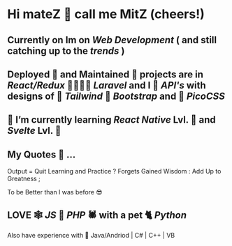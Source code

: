 # Hi mateZ :clinking_glasses: call me MitZ (cheers!)

##   Currently on Im on ***Web Development*** ( and still catching up to the ***trends*** )

##   Deployed :house_with_garden: and Maintained :bricks: projects are in ***React/Redux*** :family_man_woman_girl_boy: ***Laravel*** and I :revolving_hearts: ***API's*** with designs of :notebook_with_decorative_cover: ***Tailwind*** :scroll: ***Bootstrap*** and :green_book: ***PicoCSS***

## 	:hibiscus: I’m currently learning ***React Native*** Lvl. :rose: and ***Svelte*** Lvl. :rose: 
<!-- (also looking 🤔: forward to ***Nuxt3*** and ***Deno/Deno-Fresh***) -->

## 	My Quotes :thinking: ... 
   Output = Quit Learning and Practice ? Forgets Gained Wisdom : Add Up to Greatness ; 
   
   To be Better than I was before :sunglasses:
   
##   LOVE :spider_web: ***JS*** :couple: ***PHP*** :spider: with a pet :cat2: ***Python***
   Also have experience with :t-rex: Java/Andriod | C# | C++ | VB

<!--
Next in line to study
| 🌱: Nuxt3 Lvl. 
| 🌱: Next Typescript 
| 🌱 Deno Fresh
| :seedling: Firebase

   Also have experience with :t-rex: Flutter/Dart | Java/Andriod | C# | C++ | VB


Emoji
https://github.com/ikatyang/emoji-cheat-sheet/blob/master/README.md
-->
